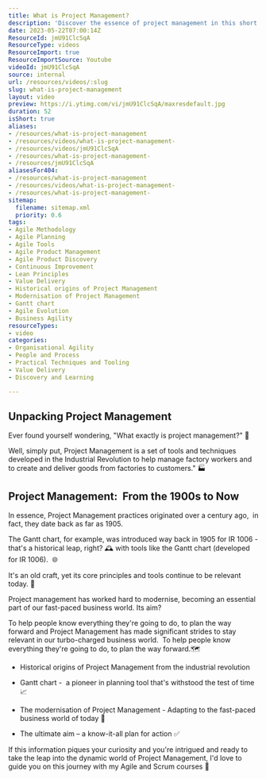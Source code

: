 ```yaml
---
title: What is Project Management?
description: 'Discover the essence of project management in this short video! Learn how it evolved from manufacturing to enhance teamwork and efficiency. #agile #scrum'
date: 2023-05-22T07:00:14Z
ResourceId: jmU91ClcSqA
ResourceType: videos
ResourceImport: true
ResourceImportSource: Youtube
videoId: jmU91ClcSqA
source: internal
url: /resources/videos/:slug
slug: what-is-project-management
layout: video
preview: https://i.ytimg.com/vi/jmU91ClcSqA/maxresdefault.jpg
duration: 52
isShort: true
aliases:
- /resources/what-is-project-management
- /resources/videos/what-is-project-management-
- /resources/videos/jmU91ClcSqA
- /resources/what-is-project-management-
- /resources/jmU91ClcSqA
aliasesFor404:
- /resources/what-is-project-management
- /resources/videos/what-is-project-management-
- /resources/what-is-project-management-
sitemap:
  filename: sitemap.xml
  priority: 0.6
tags:
- Agile Methodology
- Agile Planning
- Agile Tools
- Agile Product Management
- Agile Product Discovery
- Continuous Improvement
- Lean Principles
- Value Delivery
- Historical origins of Project Management
- Modernisation of Project Management
- Gantt chart
- Agile Evolution
- Business Agility
resourceTypes:
- video
categories:
- Organisational Agility
- People and Process
- Practical Techniques and Tooling
- Value Delivery
- Discovery and Learning

---
```

## Unpacking Project Management

Ever found yourself wondering, "What exactly is project management?" 🎯

Well, simply put, Project Management is a set of tools and techniques developed in the Industrial Revolution to help manage factory workers and to create and deliver goods from factories to customers." 🏭

## Project Management:  From the 1900s to Now

In essence, Project Management practices originated over a century ago,  in fact, they date back as far as 1905. 

The Gantt chart, for example, was introduced way back in 1905 for IR 1006 - that's a historical leap, right? 🕰️ with tools like the Gantt chart (developed for IR 1006).  🌐

It's an old craft, yet its core principles and tools continue to be relevant today. 📅

Project management has worked hard to modernise, becoming an essential part of our fast-paced business world. Its aim?

To help people know everything they're going to do, to plan the way forward and Project Management has made significant strides to stay relevant in our turbo-charged business world.  To help people know everything they're going to do, to plan the way forward.🗺️

- Historical origins of Project Management from the industrial revolution

- Gantt chart -  a pioneer in planning tool that's withstood the test of time 📈

- The modernisation of Project Management - Adapting to the fast-paced business world of today 🚀

- The ultimate aim – a know-it-all plan for action ✅

If this information piques your curiosity and you're intrigued and ready to take the leap into the dynamic world of Project Management, I'd love to guide you on this journey with my Agile and Scrum courses 🚀

